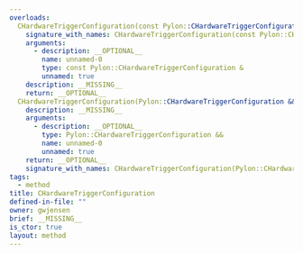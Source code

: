```yaml
---
overloads:
  CHardwareTriggerConfiguration(const Pylon::CHardwareTriggerConfiguration &):
    signature_with_names: CHardwareTriggerConfiguration(const Pylon::CHardwareTriggerConfiguration &)
    arguments:
      - description: __OPTIONAL__
        name: unnamed-0
        type: const Pylon::CHardwareTriggerConfiguration &
        unnamed: true
    description: __MISSING__
    return: __OPTIONAL__
  CHardwareTriggerConfiguration(Pylon::CHardwareTriggerConfiguration &&):
    description: __MISSING__
    arguments:
      - description: __OPTIONAL__
        type: Pylon::CHardwareTriggerConfiguration &&
        name: unnamed-0
        unnamed: true
    return: __OPTIONAL__
    signature_with_names: CHardwareTriggerConfiguration(Pylon::CHardwareTriggerConfiguration &&)
tags:
  - method
title: CHardwareTriggerConfiguration
defined-in-file: ""
owner: gwjensen
brief: __MISSING__
is_ctor: true
layout: method
---
```

